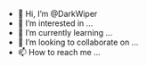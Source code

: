 - 👋 Hi, I’m @DarkWiper
- 👀 I’m interested in ...
- 🌱 I’m currently learning ...
- 💞️ I’m looking to collaborate on ...
- 📫 How to reach me ...

<!---
DarkWiper/DarkWiper is a ✨ special ✨ repository because its `README.md` (this file) appears on your GitHub profile.
You can click the Preview link to take a look at your changes.
--->
